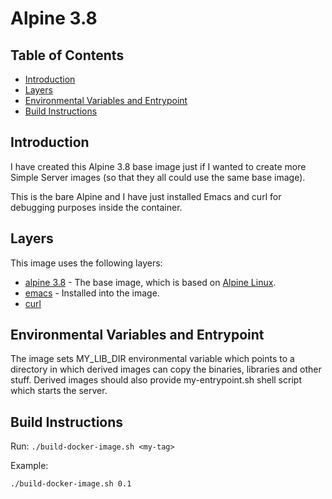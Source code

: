 # Alpine 3.8 <!-- omit in toc -->


## Table of Contents  <!-- omit in toc -->
- [Introduction](#introduction)
- [Layers](#layers)
- [Environmental Variables and Entrypoint](#environmental-variables-and-entrypoint)
- [Build Instructions](#build-instructions)


## Introduction

I have created this Alpine 3.8 base image just if I wanted to create more Simple Server images (so that they all could use the same base image).

This is the bare Alpine and I have just installed Emacs and curl for debugging purposes inside the container.


## Layers

This image uses the following layers:
- [alpine 3.8](https://hub.docker.com/_/alpine/) - The base image, which is based on [Alpine Linux](https://alpinelinux.org/).
- [emacs](https://www.gnu.org/software/emacs/) - Installed into the image.
- [curl](https://en.wikipedia.org/wiki/CURL)


## Environmental Variables and Entrypoint

The image sets MY_LIB_DIR environmental variable which points to a directory in which derived images can copy the binaries, libraries and other stuff. Derived images should also provide my-entrypoint.sh shell script which starts the server.


## Build Instructions

Run: ```./build-docker-image.sh <my-tag>```

Example:

```bash
./build-docker-image.sh 0.1
```


